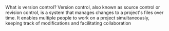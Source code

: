What is version control?
Version control, also known as source control or revision control, is a system that manages changes to a project's files over time. It enables multiple people to work on a project simultaneously, keeping track of modifications and facilitating collaboration

